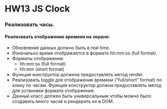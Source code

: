 # HW13 JS Clock
### Реализовать часы.
#### Реализовать отображение времени на экране:
- Обновление данных должно быть в real time.
- Изначально время отображается в формате hh:mm:ss (full format).
- Форматы отображения:
  - hh:mm:ss (full format)
  - hh:mm (short format)
- Функция конструктор должена предоставлять метод render.
- Реализовать toggle для отображения времени (“full/short” format) по клику по часам. Функция конструктор должна предоставлять метод для установки формата отображения.
- Данный класс должен быть универсальным чтобы можно было создавать много часов и рендерить их в DOM.
